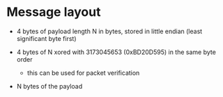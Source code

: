 # Message layout

- 4 bytes of payload length N in bytes, stored in little endian (least significant byte first)
- 4 bytes of N xored with 3173045653 (0xBD20D595) in the same byte order

    - this can be used for packet verification

- N bytes of the payload